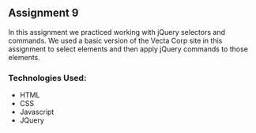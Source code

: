 <h2 class="code-line" data-line-start=0 data-line-end=1 ><a id="Assignment_9_0"></a>Assignment 9</h2>
<p class="has-line-data" data-line-start="1" data-line-end="2">In this assignment we practiced working with jQuery selectors and commands. We used a basic version of the Vecta Corp site in this assignment to select elements and then apply jQuery commands to those elements.</p>
<h3 class="code-line" data-line-start=3 data-line-end=4 ><a id="Technologies_Used_3"></a>Technologies Used:</h3>
<ul>
<li class="has-line-data" data-line-start="4" data-line-end="5">HTML</li>
<li class="has-line-data" data-line-start="5" data-line-end="6">CSS</li>
<li class="has-line-data" data-line-start="6" data-line-end="7">Javascript</li>
<li class="has-line-data" data-line-start="7" data-line-end="8">JQuery</li>
</ul>
